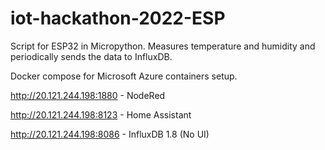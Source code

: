 # iot-hackathon-2022-ESP
Script for ESP32 in Micropython. Measures temperature and humidity and periodically sends the data to InfluxDB.

Docker compose for Microsoft Azure containers setup.

http://20.121.244.198:1880 - NodeRed

http://20.121.244.198:8123 - Home Assistant

http://20.121.244.198:8086 - InfluxDB 1.8 (No UI)
